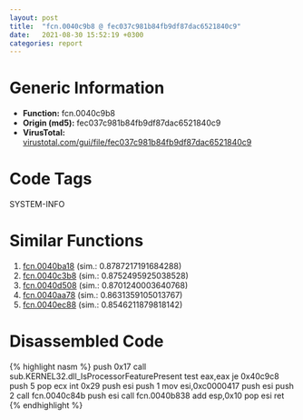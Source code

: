 ```yaml
---
layout: post
title:  "fcn.0040c9b8 @ fec037c981b84fb9df87dac6521840c9"
date:   2021-08-30 15:52:19 +0300
categories: report
---
```


# Generic Information
- **Function:** fcn.0040c9b8
- **Origin (md5):** fec037c981b84fb9df87dac6521840c9
- **VirusTotal:** [virustotal.com/gui/file/fec037c981b84fb9df87dac6521840c9][virustotal_ref]

# Code Tags
<span class="tag" id="SYSTEM-INFO">SYSTEM-INFO</span>


# Similar Functions

1. [fcn.0040ba18][similar_1_ref] (sim.: 0.8787217191684288)
2. [fcn.0040c3b8][similar_2_ref] (sim.: 0.8752495925038528)
3. [fcn.0040d508][similar_3_ref] (sim.: 0.8701240003640768)
4. [fcn.0040aa78][similar_4_ref] (sim.: 0.8631359105013767)
5. [fcn.0040ec88][similar_5_ref] (sim.: 0.8546211879818142)


# Disassembled Code

{% highlight nasm %}
push 0x17
call sub.KERNEL32.dll_IsProcessorFeaturePresent
test eax,eax
je 0x40c9c8
push 5
pop ecx
int 0x29
push esi
push 1
mov esi,0xc0000417
push esi
push 2
call fcn.0040c84b
push esi
call fcn.0040b838
add esp,0x10
pop esi
ret 
{% endhighlight %}


[similar_1_ref]: /report/fcn.0040ba18@f40e41234bc244856083b8839ad797e1
[similar_2_ref]: /report/fcn.0040c3b8@5d44fc96ec059e83cbab5efb708e5e9e
[similar_3_ref]: /report/fcn.0040d508@dd7278b699f8b751b4e28f3abe51fa08
[similar_4_ref]: /report/fcn.0040aa78@1fd683a7f72f257d6d6de6e845d6c40a
[similar_5_ref]: /report/fcn.0040ec88@3d0ec851566b617e7e4e75da3dd9651c
[virustotal_ref]: https://www.virustotal.com/gui/file/fec037c981b84fb9df87dac6521840c9